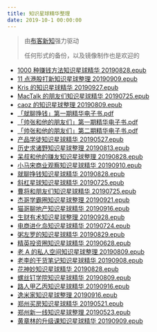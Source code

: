 ```yaml
---
title: 知识星球精华整理
date: 2019-10-1 00:00:00
---
```


> 由[布客新知](https://github.com/ixinzhi)强力驱动
> 
> 任何形式的备份，以及镜像制作也是欢迎的

<!--more-->

+ [1000 种赚钱方法知识星球精华 20190828.epub](https://github.com/ixinzhi/zsxq/blob/master/1000%20%E7%A7%8D%E8%B5%9A%E9%92%B1%E6%96%B9%E6%B3%95%E7%9F%A5%E8%AF%86%E6%98%9F%E7%90%83%E7%B2%BE%E5%8D%8E%2020190828.epub)
+ [11 点港股打新知识星球整理 20190909.epub](https://github.com/ixinzhi/zsxq/blob/master/11%20%E7%82%B9%E6%B8%AF%E8%82%A1%E6%89%93%E6%96%B0%E7%9F%A5%E8%AF%86%E6%98%9F%E7%90%83%E6%95%B4%E7%90%86%2020190909.epub)
+ [Kris 的知识星球精华 20190927.epub](https://github.com/ixinzhi/zsxq/blob/master/Kris%20%E7%9A%84%E7%9F%A5%E8%AF%86%E6%98%9F%E7%90%83%E7%B2%BE%E5%8D%8E%2020190927.epub)
+ [MacTalk 的朋友们知识星球精华 20190725.epub](https://github.com/ixinzhi/zsxq/blob/master/MacTalk%20%E7%9A%84%E6%9C%8B%E5%8F%8B%E4%BB%AC%E7%9F%A5%E8%AF%86%E6%98%9F%E7%90%83%E7%B2%BE%E5%8D%8E%2020190725.epub)
+ [caoz 的知识星球整理 20190809.epub](https://github.com/ixinzhi/zsxq/blob/master/caoz%20%E7%9A%84%E7%9F%A5%E8%AF%86%E6%98%9F%E7%90%83%E6%95%B4%E7%90%86%2020190809.epub)
+ [「就聊挣钱」第一期精华电子书.pdf](https://github.com/ixinzhi/zsxq/blob/master/%E3%80%8C%E5%B0%B1%E8%81%8A%E6%8C%A3%E9%92%B1%E3%80%8D%E7%AC%AC%E4%B8%80%E6%9C%9F%E7%B2%BE%E5%8D%8E%E7%94%B5%E5%AD%90%E4%B9%A6.pdf)
+ [「帅张和他的朋友们」第一期精华电子书.pdf](https://github.com/ixinzhi/zsxq/blob/master/%E3%80%8C%E5%B8%85%E5%BC%A0%E5%92%8C%E4%BB%96%E7%9A%84%E6%9C%8B%E5%8F%8B%E4%BB%AC%E3%80%8D%E7%AC%AC%E4%B8%80%E6%9C%9F%E7%B2%BE%E5%8D%8E%E7%94%B5%E5%AD%90%E4%B9%A6.pdf)
+ [「帅张和他的朋友们」第二期精华电子书.pdf](https://github.com/ixinzhi/zsxq/blob/master/%E3%80%8C%E5%B8%85%E5%BC%A0%E5%92%8C%E4%BB%96%E7%9A%84%E6%9C%8B%E5%8F%8B%E4%BB%AC%E3%80%8D%E7%AC%AC%E4%BA%8C%E6%9C%9F%E7%B2%BE%E5%8D%8E%E7%94%B5%E5%AD%90%E4%B9%A6.pdf)
+ [产品学徒知识星球精华 20190527.epub](https://github.com/ixinzhi/zsxq/blob/master/%E4%BA%A7%E5%93%81%E5%AD%A6%E5%BE%92%E7%9F%A5%E8%AF%86%E6%98%9F%E7%90%83%E7%B2%BE%E5%8D%8E%2020190527.epub)
+ [历史求诸野知识星球整理 20190813.epub](https://github.com/ixinzhi/zsxq/blob/master/%E5%8E%86%E5%8F%B2%E6%B1%82%E8%AF%B8%E9%87%8E%E7%9F%A5%E8%AF%86%E6%98%9F%E7%90%83%E6%95%B4%E7%90%86%2020190813.epub)
+ [呆叔和他的赚友知识星球整理 20190828.epub](https://github.com/ixinzhi/zsxq/blob/master/%E5%91%86%E5%8F%94%E5%92%8C%E4%BB%96%E7%9A%84%E8%B5%9A%E5%8F%8B%E7%9F%A5%E8%AF%86%E6%98%9F%E7%90%83%E6%95%B4%E7%90%86%2020190828.epub)
+ [小马宋商业观察知识星球精华 20190910.epub](https://github.com/ixinzhi/zsxq/blob/master/%E5%B0%8F%E9%A9%AC%E5%AE%8B%E5%95%86%E4%B8%9A%E8%A7%82%E5%AF%9F%E7%9F%A5%E8%AF%86%E6%98%9F%E7%90%83%E7%B2%BE%E5%8D%8E%2020190910.epub)
+ [就聊挣钱知识星球精华 20190828.epub](https://github.com/ixinzhi/zsxq/blob/master/%E5%B0%B1%E8%81%8A%E6%8C%A3%E9%92%B1%E7%9F%A5%E8%AF%86%E6%98%9F%E7%90%83%E7%B2%BE%E5%8D%8E%2020190828.epub)
+ [斜杠星球知识星球精华 20190725.epub](https://github.com/ixinzhi/zsxq/blob/master/%E6%96%9C%E6%9D%A0%E6%98%9F%E7%90%83%E7%9F%A5%E8%AF%86%E6%98%9F%E7%90%83%E7%B2%BE%E5%8D%8E%2020190725.epub)
+ [曹将和朋友们知识星球精华 20190725.epub](https://github.com/ixinzhi/zsxq/blob/master/%E6%9B%B9%E5%B0%86%E5%92%8C%E6%9C%8B%E5%8F%8B%E4%BB%AC%E7%9F%A5%E8%AF%86%E6%98%9F%E7%90%83%E7%B2%BE%E5%8D%8E%2020190725.epub)
+ [杰哥学霸圈知识星球整理 20190921.epub](https://github.com/ixinzhi/zsxq/blob/master/%E6%9D%B0%E5%93%A5%E5%AD%A6%E9%9C%B8%E5%9C%88%E7%9F%A5%E8%AF%86%E6%98%9F%E7%90%83%E6%95%B4%E7%90%86%2020190921.epub)
+ [猫哥聊地产知识星球精华 20190916.epub](https://github.com/ixinzhi/zsxq/blob/master/%E7%8C%AB%E5%93%A5%E8%81%8A%E5%9C%B0%E4%BA%A7%E7%9F%A5%E8%AF%86%E6%98%9F%E7%90%83%E7%B2%BE%E5%8D%8E%2020190916.epub)
+ [生财有术知识星球整理 20190928.epub](https://github.com/ixinzhi/zsxq/blob/master/%E7%94%9F%E8%B4%A2%E6%9C%89%E6%9C%AF%E7%9F%A5%E8%AF%86%E6%98%9F%E7%90%83%E6%95%B4%E7%90%86%2020190928.epub)
+ [电商进化岛知识星球精华 20190724.epub](https://github.com/ixinzhi/zsxq/blob/master/%E7%94%B5%E5%95%86%E8%BF%9B%E5%8C%96%E5%B2%9B%E7%9F%A5%E8%AF%86%E6%98%9F%E7%90%83%E7%B2%BE%E5%8D%8E%2020190724.epub)
+ [粥左罗的知识星球精华 20190829.epub](https://github.com/ixinzhi/zsxq/blob/master/%E7%B2%A5%E5%B7%A6%E7%BD%97%E7%9A%84%E7%9F%A5%E8%AF%86%E6%98%9F%E7%90%83%E7%B2%BE%E5%8D%8E%2020190829.epub)
+ [精英投资圈知识星球精华 20190628.epub](https://github.com/ixinzhi/zsxq/blob/master/%E7%B2%BE%E8%8B%B1%E6%8A%95%E8%B5%84%E5%9C%88%E7%9F%A5%E8%AF%86%E6%98%9F%E7%90%83%E7%B2%BE%E5%8D%8E%2020190628.epub)
+ [老 A 的私人空间知识星球整理 20190809.epub](https://github.com/ixinzhi/zsxq/blob/master/%E8%80%81%20A%20%E7%9A%84%E7%A7%81%E4%BA%BA%E7%A9%BA%E9%97%B4%E7%9F%A5%E8%AF%86%E6%98%9F%E7%90%83%E6%95%B4%E7%90%86%2020190809.epub)
+ [老李的干货笔记知识星球精华 20190908.epub](https://github.com/ixinzhi/zsxq/blob/master/%E8%80%81%E6%9D%8E%E7%9A%84%E5%B9%B2%E8%B4%A7%E7%AC%94%E8%AE%B0%E7%9F%A5%E8%AF%86%E6%98%9F%E7%90%83%E7%B2%BE%E5%8D%8E%2020190908.epub)
+ [花神妙知识星球精华 20190828.epub](https://github.com/ixinzhi/zsxq/blob/master/%E8%8A%B1%E7%A5%9E%E5%A6%99%E7%9F%A5%E8%AF%86%E6%98%9F%E7%90%83%E7%B2%BE%E5%8D%8E%2020190828.epub)
+ [螺丝钉学院知识星球精华 20190809.epub](https://github.com/ixinzhi/zsxq/blob/master/%E8%9E%BA%E4%B8%9D%E9%92%89%E5%AD%A6%E9%99%A2%E7%9F%A5%E8%AF%86%E6%98%9F%E7%90%83%E7%B2%BE%E5%8D%8E%2020190809.epub)
+ [路人甲乙丙知识星球精华 20190916.epub](https://github.com/ixinzhi/zsxq/blob/master/%E8%B7%AF%E4%BA%BA%E7%94%B2%E4%B9%99%E4%B8%99%E7%9F%A5%E8%AF%86%E6%98%9F%E7%90%83%E7%B2%BE%E5%8D%8E%2020190916.epub)
+ [逸米家知识星球整理 20190916.epub](https://github.com/ixinzhi/zsxq/blob/master/%E9%80%B8%E7%B1%B3%E5%AE%B6%E7%9F%A5%E8%AF%86%E6%98%9F%E7%90%83%E6%95%B4%E7%90%86%2020190916.epub)
+ [郑州买房知识星球精华 20190521.epub](https://github.com/ixinzhi/zsxq/blob/master/%E9%83%91%E5%B7%9E%E4%B9%B0%E6%88%BF%E7%9F%A5%E8%AF%86%E6%98%9F%E7%90%83%E7%B2%BE%E5%8D%8E%2020190521.epub)
+ [郑州新一线知识星球整理 20190523.epub](https://github.com/ixinzhi/zsxq/blob/master/%E9%83%91%E5%B7%9E%E6%96%B0%E4%B8%80%E7%BA%BF%E7%9F%A5%E8%AF%86%E6%98%9F%E7%90%83%E6%95%B4%E7%90%86%2020190523.epub)
+ [黄章林的升级课知识星球精华 20190909.epub](https://github.com/ixinzhi/zsxq/blob/master/%E9%BB%84%E7%AB%A0%E6%9E%97%E7%9A%84%E5%8D%87%E7%BA%A7%E8%AF%BE%E7%9F%A5%E8%AF%86%E6%98%9F%E7%90%83%E7%B2%BE%E5%8D%8E%2020190909.epub)


